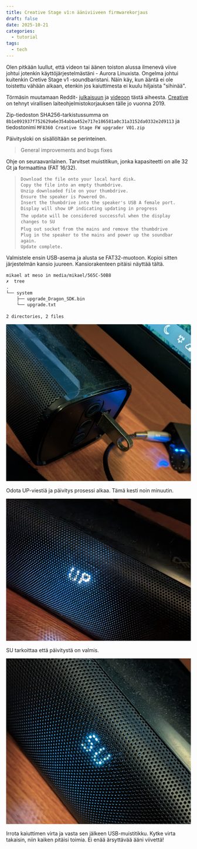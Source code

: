 ```yaml
---
title: Creative Stage v1:n ääniviiveen firmwarekorjaus
draft: false
date: 2025-10-21
categories:
  - tutorial
tags:
  - tech
---
```

Olen pitkään luullut, että videon tai äänen toiston alussa ilmenevä viive johtui jotenkin käyttöjärjestelmästäni - Aurora Linuxista. Ongelma johtui kuitenkin Cretive Stage v1 -soundbaristani. Näin käy, kun ääntä ei ole toistettu vähään aikaan, etenkin jos kaiuttimesta ei kuulu hiljaista "sihinää".

Törmäsin muutamaan Reddit- [julkaisuun](https://www.reddit.com/r/Soundbars/comments/mau0wh/creative_stage_21_dropping_sound_at_specific/) ja [videoon](https://www.youtube.com/watch?v=MdNxCXcltHA) tästä aiheesta. [Creative](https://support.creative.com/Products/ProductDetails.aspx?catID=4&subCatID=848&prodID=23279&prodName=Creative%20Stage&subCatName=Creative&CatName=) on tehnyt virallisen laiteohjelmistokorjauksen tälle jo vuonna 2019.

Zip-tiedoston SHA256-tarkistussumma on `8b1e091937f752629a6e354abba452e717e186581a0c31a3152da0332e2d9113` ja tiedostonimi `MF8360 Creative Stage FW upgrader V01.zip`

Päivitysloki on sisällöltään se perinteinen.

> General improvements and bugs fixes

Ohje on seuraavanlainen. Tarvitset muistitikun, jonka kapasiteetti on alle 32 Gt ja formaattina (FAT 16/32).

>     Download the file onto your local hard disk.
>     Copy the file into an empty thumbdrive.
>     Unzip downloaded file on your thumbdrive.
>     Ensure the speaker is Powered On.
>     Insert the thumbdrive into the speaker's USB A female port.
>     Display will show UP indicating updating in progress
>     The update will be considered successful when the display changes to SU
>     Plug out socket from the mains and remove the thumbdrive
>     Plug in the speaker to the mains and power up the soundbar again.
>     Update complete.

Valmistele ensin USB-asema ja alusta se FAT32-muotoon. Kopioi sitten järjestelmän kansio juureen. Kansiorakenteen pitäisi näyttää tältä. 

```plain
mikael at meso in media/mikael/565C-50B8 
✗  tree
.
└── system
    ├── upgrade_Dragon_SDK.bin
    └── upgrade.txt

2 directories, 2 files
```

![USB drive port plugged in](img-2025-10-21-23-26-28.png "USB-tikku porttiin kytkettynä")

Odota UP-viestiä ja päivitys prosessi alkaa. Tämä kesti noin minuutin.

![Updating speaker](img-2025-10-21-23-27-40.png "Päivittää")

SU tarkoittaa että päivitystä on valmis.

![Update complete](img-2025-10-21-23-28-32.png "Päivitys valmis")

Irrota  kaiuttimen virta ja vasta sen jälkeen USB-muistitikku. Kytke virta takaisin, niin kaiken pitäisi toimia. Ei enää ärsyttävää ääni viivettä!
